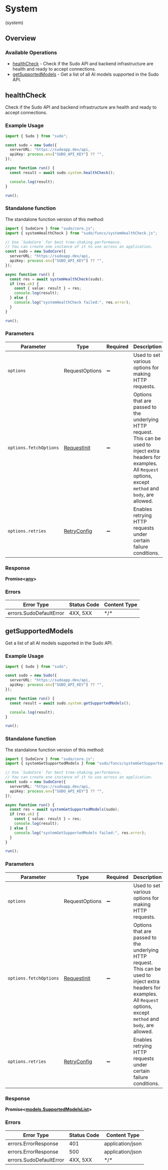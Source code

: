 # System
(*system*)

## Overview

### Available Operations

* [healthCheck](#healthcheck) - Check if the Sudo API and backend infrastructure are health and ready to accept connections.
* [getSupportedModels](#getsupportedmodels) - Get a list of all AI models supported in the Sudo API.

## healthCheck

Check if the Sudo API and backend infrastructure are health and ready to accept connections.

### Example Usage

<!-- UsageSnippet language="typescript" operationID="healthCheck" method="get" path="/system/health" -->
```typescript
import { Sudo } from "sudo";

const sudo = new Sudo({
  serverURL: "https://sudoapp.dev/api,
  apiKey: process.env["SUDO_API_KEY"] ?? "",
});

async function run() {
  const result = await sudo.system.healthCheck();

  console.log(result);
}

run();
```

### Standalone function

The standalone function version of this method:

```typescript
import { SudoCore } from "sudo/core.js";
import { systemHealthCheck } from "sudo/funcs/systemHealthCheck.js";

// Use `SudoCore` for best tree-shaking performance.
// You can create one instance of it to use across an application.
const sudo = new SudoCore({
  serverURL: "https://sudoapp.dev/api,
  apiKey: process.env["SUDO_API_KEY"] ?? "",
});

async function run() {
  const res = await systemHealthCheck(sudo);
  if (res.ok) {
    const { value: result } = res;
    console.log(result);
  } else {
    console.log("systemHealthCheck failed:", res.error);
  }
}

run();
```

### Parameters

| Parameter                                                                                                                                                                      | Type                                                                                                                                                                           | Required                                                                                                                                                                       | Description                                                                                                                                                                    |
| ------------------------------------------------------------------------------------------------------------------------------------------------------------------------------ | ------------------------------------------------------------------------------------------------------------------------------------------------------------------------------ | ------------------------------------------------------------------------------------------------------------------------------------------------------------------------------ | ------------------------------------------------------------------------------------------------------------------------------------------------------------------------------ |
| `options`                                                                                                                                                                      | RequestOptions                                                                                                                                                                 | :heavy_minus_sign:                                                                                                                                                             | Used to set various options for making HTTP requests.                                                                                                                          |
| `options.fetchOptions`                                                                                                                                                         | [RequestInit](https://developer.mozilla.org/en-US/docs/Web/API/Request/Request#options)                                                                                        | :heavy_minus_sign:                                                                                                                                                             | Options that are passed to the underlying HTTP request. This can be used to inject extra headers for examples. All `Request` options, except `method` and `body`, are allowed. |
| `options.retries`                                                                                                                                                              | [RetryConfig](../../lib/utils/retryconfig.md)                                                                                                                                  | :heavy_minus_sign:                                                                                                                                                             | Enables retrying HTTP requests under certain failure conditions.                                                                                                               |

### Response

**Promise\<[any](../../models/.md)\>**

### Errors

| Error Type              | Status Code             | Content Type            |
| ----------------------- | ----------------------- | ----------------------- |
| errors.SudoDefaultError | 4XX, 5XX                | \*/\*                   |

## getSupportedModels

Get a list of all AI models supported in the Sudo API.

### Example Usage

<!-- UsageSnippet language="typescript" operationID="getSupportedModels" method="get" path="/v1/models" -->
```typescript
import { Sudo } from "sudo";

const sudo = new Sudo({
  serverURL: "https://sudoapp.dev/api,
  apiKey: process.env["SUDO_API_KEY"] ?? "",
});

async function run() {
  const result = await sudo.system.getSupportedModels();

  console.log(result);
}

run();
```

### Standalone function

The standalone function version of this method:

```typescript
import { SudoCore } from "sudo/core.js";
import { systemGetSupportedModels } from "sudo/funcs/systemGetSupportedModels.js";

// Use `SudoCore` for best tree-shaking performance.
// You can create one instance of it to use across an application.
const sudo = new SudoCore({
  serverURL: "https://sudoapp.dev/api,
  apiKey: process.env["SUDO_API_KEY"] ?? "",
});

async function run() {
  const res = await systemGetSupportedModels(sudo);
  if (res.ok) {
    const { value: result } = res;
    console.log(result);
  } else {
    console.log("systemGetSupportedModels failed:", res.error);
  }
}

run();
```

### Parameters

| Parameter                                                                                                                                                                      | Type                                                                                                                                                                           | Required                                                                                                                                                                       | Description                                                                                                                                                                    |
| ------------------------------------------------------------------------------------------------------------------------------------------------------------------------------ | ------------------------------------------------------------------------------------------------------------------------------------------------------------------------------ | ------------------------------------------------------------------------------------------------------------------------------------------------------------------------------ | ------------------------------------------------------------------------------------------------------------------------------------------------------------------------------ |
| `options`                                                                                                                                                                      | RequestOptions                                                                                                                                                                 | :heavy_minus_sign:                                                                                                                                                             | Used to set various options for making HTTP requests.                                                                                                                          |
| `options.fetchOptions`                                                                                                                                                         | [RequestInit](https://developer.mozilla.org/en-US/docs/Web/API/Request/Request#options)                                                                                        | :heavy_minus_sign:                                                                                                                                                             | Options that are passed to the underlying HTTP request. This can be used to inject extra headers for examples. All `Request` options, except `method` and `body`, are allowed. |
| `options.retries`                                                                                                                                                              | [RetryConfig](../../lib/utils/retryconfig.md)                                                                                                                                  | :heavy_minus_sign:                                                                                                                                                             | Enables retrying HTTP requests under certain failure conditions.                                                                                                               |

### Response

**Promise\<[models.SupportedModelsList](../../models/supportedmodelslist.md)\>**

### Errors

| Error Type              | Status Code             | Content Type            |
| ----------------------- | ----------------------- | ----------------------- |
| errors.ErrorResponse    | 401                     | application/json        |
| errors.ErrorResponse    | 500                     | application/json        |
| errors.SudoDefaultError | 4XX, 5XX                | \*/\*                   |